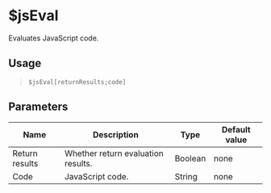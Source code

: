 # $jsEval
Evaluates JavaScript code.
## Usage
> `$jsEval[returnResults;code]`
## Parameters
|      Name      |            Description             |  Type   | Default value |
|----------------|------------------------------------|---------|---------------|
| Return results | Whether return evaluation results. | Boolean | none          |
| Code           | JavaScript code.                   | String  | none          |
